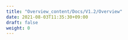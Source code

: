```yaml
---
title: "Overview_content/Docs/V1.2/Overview"
date: 2021-08-03T11:35:30+09:00
draft: false
weight: 0
---
```



